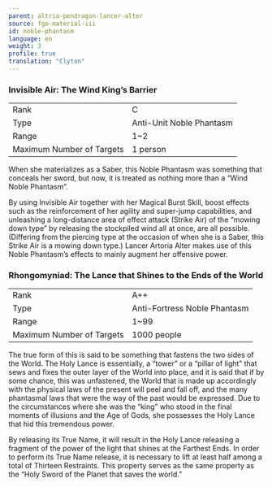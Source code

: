 ```yaml
---
parent: altria-pendragon-lancer-alter
source: fgo-material-iii
id: noble-phantasm
language: en
weight: 3
profile: true
translation: "Clyton"
---
```


### Invisible Air: The Wind King’s Barrier

<table>
  <tr><td>Rank</td><td>C</td></tr>
  <tr><td>Type</td><td>Anti-Unit Noble Phantasm</td></tr>
  <tr><td>Range</td><td>1~2</td></tr>
  <tr><td>Maximum Number of Targets</td><td>1 person</td></tr>
</table>

When she materializes as a Saber, this Noble Phantasm was something that conceals her sword, but now, it is treated as nothing more than a “Wind Noble Phantasm”.

By using Invisible Air together with her Magical Burst Skill, boost effects such as the reinforcement of her agility and super-jump capabilities, and unleashing a long-distance area of effect attack (Strike Air) of the “mowing down type” by releasing the stockpiled wind all at once, are all possible. (Differing from the piercing type at the occasion of when she is a Saber, this Strike Air is a mowing down type.) Lancer Artoria Alter makes use of this Noble Phantasm’s effects to mainly augment her offensive power.

### Rhongomyniad: The Lance that Shines to the Ends of the World

<table>
  <tr><td>Rank</td><td>A++</td></tr>
  <tr><td>Type</td><td>Anti-Fortress Noble Phantasm</td></tr>
  <tr><td>Range</td><td>1~99</td></tr>
  <tr><td>Maximum Number of Targets</td><td>1000 people</td></tr>
</table>

The true form of this is said to be something that fastens the two sides of the World. The Holy Lance is essentially, a “tower” or a “pillar of light” that sews and fixes the outer layer of the World into place, and it is said that if by some chance, this was unfastened, the World that is made up accordingly with the physical laws of the present will peel and fall off, and the many phantasmal laws that were the way of the past would be expressed. Due to the circumstances where she was the “king” who stood in the final moments of illusions and the Age of Gods, she possesses the Holy Lance that hid this tremendous power.

By releasing its True Name, it will result in the Holy Lance releasing a fragment of the power of the light that shines at the Farthest Ends. In order to perform its True Name release, it is necessary to lift at least half among a total of Thirteen Restraints. This property serves as the same property as the “Holy Sword of the Planet that saves the world.”
